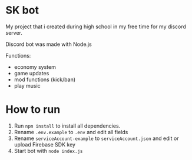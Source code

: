 
# SK bot

My project that i created during high school in my free time for my discord server.

Discord bot was made with Node.js

Functions:

- economy system
- game updates
- mod functions (kick/ban)
- play music

# How to run

1. Run `npm install` to install all dependencies.
2. Rename `.env.example` to `.env` and edit all fields
3. Rename `serviceAccount-example` to `serviceAccount.json` and edit or upload Firebase SDK key
4. Start bot with `node index.js`